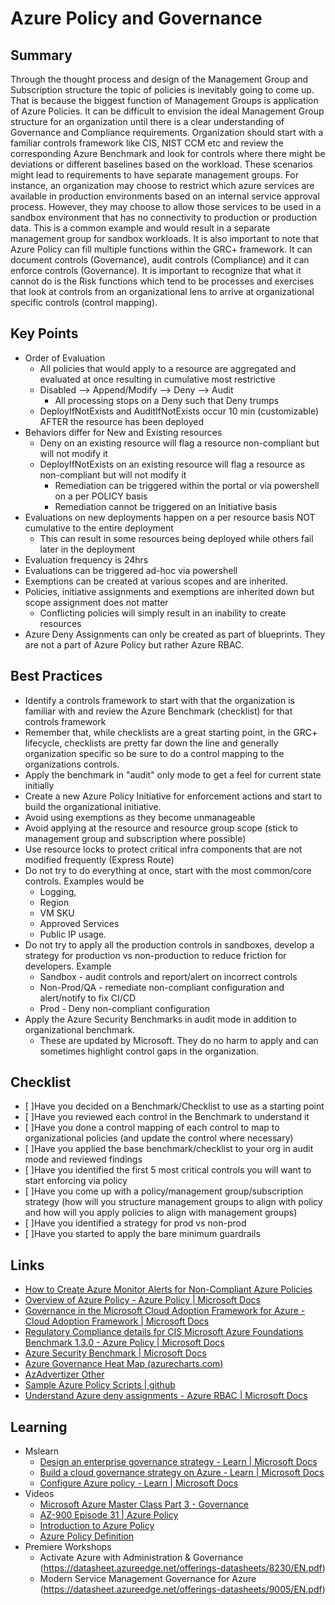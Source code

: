 # Azure Policy and Governance
## Summary
Through the thought process and design of the Management Group and Subscription structure the topic of policies is inevitably going to come up.  That is because the biggest function of Management Groups is application of Azure Policies.  It can be difficult to envision the ideal Management Group structure for an organization until there is a clear understanding of Governance and Compliance requirements.  Organization should start with a familiar controls framework like CIS, NIST CCM etc and review the corresponding Azure Benchmark and look for controls where there might be deviations or different baselines based on the workload.  These scenarios might lead to requirements to have separate management groups.  For instance, an organization may choose to restrict which azure services are available in production environments based on an internal service approval process.  However, they may choose to allow those services to be used in a sandbox environment that has no connectivity to production or production data.  This is a common example and would result in a separate management group for sandbox workloads.  It is also important to note that Azure Policy can fill multiple functions within the GRC+ framework.  It can document controls (Governance), audit controls (Compliance) and it can enforce controls (Governance).  It is important to recognize that what it cannot do is the Risk functions which tend to be processes and exercises that look at controls from an organizational lens to arrive at organizational specific controls (control mapping).
## Key Points
* Order of Evaluation
    * All policies that would apply to a resource are aggregated and evaluated at once resulting in cumulative most restrictive 
	* Disabled --> Append/Modify --> Deny --> Audit
		* All processing stops on a Deny such that Deny trumps
	* DeployIfNotExists and AuditIfNotExists occur 10 min (customizable) AFTER the resource has been deployed
* Behaviors differ for New and Existing resources
	* Deny on an existing resource will flag a resource non-compliant but will not modify it
	* DeployIfNotExists on an existing resource will flag a resource as non-compliant but will not modify it
		* Remediation can be triggered within the portal or via powershell on a per POLICY basis
		* Remediation cannot be triggered on an Initiative basis
* Evaluations on new deployments happen on a per resource basis NOT cumulative to the entire deployment
	* This can result in some resources being deployed while others fail later in the deployment
* Evaluation frequency is 24hrs
* Evaluations can be triggered ad-hoc via powershell
* Exemptions can be created at various scopes and are inherited.
* Policies, initiative assignments and exemptions are inherited down but scope assignment does not matter
    * Conflicting policies will simply result in an inability to create resources
* Azure Deny Assignments can only be created as part of blueprints.  They are not a part of Azure Policy but rather Azure RBAC.
## Best Practices
* Identify a controls framework to start with that the organization is familiar with and review the Azure Benchmark (checklist) for that controls framework
* Remember that, while checklists are a great starting point, in the GRC+ lifecycle, checklists are pretty far down the line and generally organization specific so be sure to do a control mapping to the organizations controls.
* Apply the benchmark in "audit" only mode to get a feel for current state initially
* Create a new Azure Policy Initiative for enforcement actions and start to build the organizational initiative.
* Avoid using exemptions as they become unmanageable
* Avoid applying at the resource and resource group scope (stick to management group and subscription where possible)
* Use resource locks to protect critical infra components that are not modified frequently (Express Route)
* Do not try to do everything at once, start with the most common/core controls.  Examples would be
	* Logging, 
	* Region
	* VM SKU
	* Approved Services
	* Public IP usage.
* Do not try to apply all the production controls in sandboxes, develop a strategy for production vs non-production to reduce friction for developers.  Example
	* Sandbox - audit controls and report/alert on incorrect controls
	* Non-Prod/QA  - remediate non-compliant configuration and alert/notify to fix CI/CD
	* Prod - Deny non-compliant configuration
* Apply the Azure Security Benchmarks in audit mode in addition to organizational benchmark.
    * These are updated by Microsoft.  They do no harm to apply and can sometimes highlight control gaps in the organization.
## Checklist
- [ ]Have you decided on a Benchmark/Checklist to use as a starting point
- [ ]Have you reviewed each control in the Benchmark to understand it
- [ ]Have you done a control mapping of each control to map to organizational policies (and update the control where necessary)
- [ ]Have you applied the base benchmark/checklist to your org in audit mode and reviewed findings
- [ ]Have you identified the first 5 most critical controls you will want to start enforcing via policy
- [ ]Have you come up with a policy/management group/subscription strategy (how will you structure management groups to align with policy and how will you apply policies to align with management groups)
- [ ]Have you identified a strategy for prod vs non-prod
- [ ]Have you started to apply the bare minimum guardrails
## Links
* [How to Create Azure Monitor Alerts for Non-Compliant Azure Policies](https://techcommunity.microsoft.com/t5/itops-talk-blog/how-to-create-azure-monitor-alerts-for-non-compliant-azure/ba-p/713466)
* [Overview of Azure Policy - Azure Policy | Microsoft Docs](https://docs.microsoft.com/en-us/azure/governance/policy/overview)
* [Governance in the Microsoft Cloud Adoption Framework for Azure - Cloud Adoption Framework | Microsoft Docs](https://docs.microsoft.com/en-us/azure/cloud-adoption-framework/govern/)
* [Regulatory Compliance details for CIS Microsoft Azure Foundations Benchmark 1.3.0 - Azure Policy | Microsoft Docs](https://docs.microsoft.com/en-us/azure/governance/policy/samples/cis-azure-1-3-0)
* [Azure Security Benchmark | Microsoft Docs](https://docs.microsoft.com/en-us/security/benchmark/azure/)
* [Azure Governance Heat Map (azurecharts.com)](https://azurecharts.com/heatmap?for=governance)
* [AzAdvertizer Other](https://www.azadvertizer.net/other.html)
* [Sample Azure Policy Scripts | github](https://github.com/JimGBritt/AzurePolicy/tree/master/AzureMonitor/Scripts)
* [Understand Azure deny assignments - Azure RBAC | Microsoft Docs](https://docs.microsoft.com/en-us/azure/role-based-access-control/deny-assignments)
## Learning
* Mslearn
	* [Design an enterprise governance strategy - Learn | Microsoft Docs](https://docs.microsoft.com/en-us/learn/modules/enterprise-governance/)
	* [Build a cloud governance strategy on Azure - Learn | Microsoft Docs](https://docs.microsoft.com/en-us/learn/modules/build-cloud-governance-strategy-azure/)
	* [Configure Azure policy - Learn | Microsoft Docs](https://docs.microsoft.com/en-us/learn/modules/configure-azure-policy/)
* Videos
	* [Microsoft Azure Master Class Part 3 - Governance](https://www.youtube.com/watch?v=cIh_Nfl67T0&t=53s)
	* [AZ-900 Episode 31 | Azure Policy](https://www.youtube.com/watch?v=9WO4EBgUJXk)
	* [Introduction to Azure Policy](https://www.youtube.com/watch?v=PfrJA6vHGKI)
	* [Azure Policy Definition](https://www.youtube.com/watch?v=QNwS_XiaNMc)
* Premiere Workshops
	* Activate Azure with Administration & Governance (https://datasheet.azureedge.net/offerings-datasheets/8230/EN.pdf)
	* Modern Service Management Governance for Azure (https://datasheet.azureedge.net/offerings-datasheets/9005/EN.pdf)